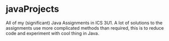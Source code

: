 # javaProjects 
All of my (significant) Java Assignments in ICS 3U1. A lot of solutions to the assignments use more complicated methods than required, this is to reduce code and experiment with cool thing in Java.
